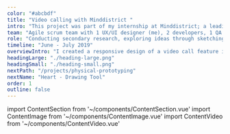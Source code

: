 ```yaml
---
color: "#abcbdf"
title: "Video calling with Minddistrict "
intro: "This project was part of my internship at Minddistrict; a leading European e-mental health provider (website and app) that provides cognitive behavioural therapy modules and diaries that can be tailored into personalised routes to recovery. People can go through modules individually, or guided by their healthcare professional(s) who can help tailor modules, track progress and provide feedback within the Minddistrict environment through chat or a (group)video call.  I created a responsive design for a new video call feature."
team: "Agile scrum team with 1 UX/UI designer (me), 2 developers, 1 QA and a product owner. "
role: "Conducting secondary research, exploring ideas through sketching, creating multiple interactive prototypes and iterative testing."
timeline: "June - July 2019"
overviewIntro: "I created a responsive design of a video call feature in Minddistrict.com to support discussion between therapists and their clients on progress."
headingLarge: "./heading-large.png"
headingSmall: "./heading-small.png"
nextPath: "/projects/physical-prototyping"
nextName: "Heart - Drawing Tool"
order: 1
outline: false
---
```


import ContentSection from '~/components/ContentSection.vue'
import ContentImage from '~/components/ContentImage.vue'
import ContentVideo from '~/components/ContentVideo.vue'

<content-video url="https://player.vimeo.com/video/440793980" size="wide" caption="THIS VIDEO SHOWS THE PROTOTYPE OF THE VIDEO CALL FEATURE"/>

<content-section>
  <template v-slot:title>
    The problem
  </template>
  <template v-slot:body>
    <p>The video call feature was not integrated in the platform. Users were required to download additional software on their device to support video calls. An incoming call in the Minddistrict environment, communicated with a page-wide bar at the top, pushed down the whole UI. When answering the call, users had to wait several minutes for the - not user friendly - video call software to start up. Additionally, this software would not support video calls anymore within months. The need to change led to the wish of Minddistrict to create their own video call feature while improving usability. </p>
  </template>
</content-section>

<content-section>
  <template v-slot:title>
    Challenge
  </template>
  <template v-slot:body>
    <p>Create a responsive design of an integrated, easy to use video call feature in the therapist and clients’ Minddistrict environment. It was chosen to design for web first, where currently the majority of video calls took place. The most prominent user need was to support continuation of video calls throughout the website as clients and therapists often navigated through modules and diaries to discuss progress.</p>
  </template>
</content-section>

<content-section>
  <template v-slot:title>
    Research & Requirements
  </template>
  <template v-slot:body>
    <div>
      <p>
      Video call features are ubiquitous and contain similar structures throughout different platforms. It is safe to say that users have a mental model of how video calling works. Therefore, I chose to conduct a competitive product survey to explore video call features of much-used platforms and perform a heuristic analysis according to Nielsens’ general principles. I translated the results into Minddistrict specific design requirements. Minddistricts’ video call feature should: 
      </p>
      <ul>
        <li>
          Contain the standard functions; options to answer / deny the call, (un)mute, turn camera on/off, advanced settings, and well explained error messages
        </li>
        <li>
          Communicate and support incoming calls, ongoing calls, ended calls wherever page the user has navigated to within Minddistricts’ website
        </li>
        <li>
          Prevent users from accidentally ending the video call while navigating through the website
        </li>
        <li>
          Include the already existing chat function to support sharing resources easily during the call
        </li>
        <li>
          Support group calls, taking users’ varying preference on the amount of stimuli presented into account
        </li>
      </ul>
      <p>
        After secondary research, I explored the user journey in different scenarios through creating a user flow. This helped me to get an overview of where and how the feature would be included and used, and which interactions would be needed. 
      </p>
    </div>
  </template>
</content-section>

<content-image size="wide" caption="USERFLOW OF DIFFERENT SCENARIO’S OF THE VIDEO CALL FEATURE">
  <g-image src="./1.jpg" />
</content-image>

<content-section>
  <template v-slot:title>
    First Iteration
  </template>
  <template v-slot:body>
    <p>
      I reviewed ideas through sketching and created quick wireframes and clickable prototypes to communicate and test these ideas with the team on a daily basis to gain quick feedback on software feasibility and usability. 
    </p>
    <p> 
      I first explored the idea of a picture-in-picture design, enabling a simple and flexible integration of the feature and continuation of the video call throughout different pages; ideal in mimicking a natural conversation. I added a ‘start video call’ button on top of the (group)chat or at contacts, so calls could be initiated.
    <p>
    </p>
      Incoming calls would be communicated by sound and I created a black pop-up tile in the right corner to clearly notify users of incoming calls without fully interrupting them so they could continue their task/and or ignore the call. The pop-up tile also wouldn’t push the UI of the page down.
    </p>
  </template>
</content-section>

<content-image size="wide" caption="FIRST IDEA OF PICTURE - IN - PICTURE DESIGN FLOW">
  <g-image src="./2-large.jpg" class="hidden md:block" />
</content-image>

<content-section>
  <template v-slot:title>
    Next Quick Explorative Iterations
  </template>
  <template v-slot:body>
    <p>
      However, the picture-in-picture design was technically not feasible as the Minddistrict platform was not a web app and connection would be lost if users went to another page. Also, the wish was to integrate the already existing chat function with the video call and the design was difficult to scale to group video calls. So, I went back to sketching, wireframing and testing and explored button positions and ways to integrate the chat.
    </p>
  </template>
</content-section>

<content-image size="wide" caption="EVOLUTION OF INTEGRATING THE VIDEO CALL IN THE EXISTING CHAT FEATURE">
  <g-image src="./3-large.jpg" class="hidden md:block" />
</content-image>

<content-section>
  <template v-slot:title>
    First Basic Design
  </template>
  <template v-slot:body>
    <p>
      The iterations resulted in a first basic design where the video call was fully embedded and prioritised in the chat function, while leaving just enough space for the chat on the right. The more the page is scaled to ‘phone’/less text-friendly format, the more emphasis is placed on the video call. The incoming call tile interaction of the first iteration was reused. However, if users where using the chat, taking the call resulted in an sudden and unexpected expansion of the chat UI. Therefore, I decided to view incoming calls, when users are on the chat page, already inside the chat UI to communciate users where the video call would take place. 
    </p>
  </template>
</content-section>

<content-image size="wide" caption="FLOW: WHEN ON THE CHAT PAGE INCOMING CALL VIEWED INSIDE THE CHAT INTERFACE">
  <g-image src="./4-large.jpg" class="hidden md:block" />
</content-image>

<content-section>
  <template v-slot:body>
    <p>
      To ensure continuation of the video call, I decided to give users the option, through a pop-up, to open the chat in a new window when they navigated to somewhere else. This also gave users the freedom to adjust the place and size of the video call window to their preferences. In the other window, I aimed to inform users of their ongoing call in the other window through an adjusted incoming call tile.
    </p>
  </template>
</content-section>

<content-image size="wide" caption="CONTINUE CALL IN OTHER WINDOW TO SUPPORT NAVIGATING THROUGH MINDDISTRICT">
  <g-image src="./5-large.jpg" class="hidden md:block" />
</content-image>

<content-section>
  <template v-slot:title>
    Avoiding Errors
  </template>
  <template v-slot:body>
    <p>
      Many errors in video calling resulted from the hang-up button being too close to others. In sketches, I aimed to avoid this by separating this button from others, but as other UI elements such as names, (multiple) error messages and multi-participant views would also be added, this would quickly result in a chaotic UI. I made the choice to group all buttons together at the bottom, leave enough space between them and order them based on frequency of use. To minimise cognitive load, buttons would disappear during inactivity. I created clear error messages to inform and instruct users who experienced slow internet connection, audio or video problems.
    </p>
  </template>
</content-section>

<content-image size="wide" caption="DISAPPEARING BUTTONS IF INACTIVE AND CLEAR ERROR MESSAGES">
  <g-image src="./6-large.jpg" class="hidden md:block" />
</content-image>

<content-section>
  <template v-slot:title>
    Group Calls
  </template>
  <template v-slot:body>
    <p>
      I experimented with different solutions to visualise multi-participant video calls. Prioritising the person who speaks was found most natural, along with small video images of others that gave an affordance of the presence of others. 
    </p>
  </template>
</content-section>

<content-image size="wide" caption="EXPLORATIONS OF DIFFERENT VIEWS OF GROUP VIDEO CALLS">
  <g-image src="./7-large.jpg" class="hidden md:block" />
</content-image>

<content-section>
  <template v-slot:body>
    <p>
      As space was limited and users should not be overloaded with too many moving images, I chose to show four people in total. To allow the user viewing everyone present and absent in the call, I decided to add an overlay with names and profile pictures which the user could access via using the button ‘+ 3’. Ideally, attendees would be viewed with their live video image in a gallery mode but in technical tests done by my team this led to very high use of power and internet.
    </p>
  </template>
</content-section>

<content-image size="wide" caption="FINAL PROTOTYPE GROUP CALLS">
  <g-image src="./8-large.jpg" class="hidden md:block" />
</content-image>

<content-section>
  <template v-slot:title>
    Outcomes And Learnings
  </template>
  <template v-slot:body>
    <ul>
      <li>
        An embedded video call feature scalable to phone, ipad and desktop, now also implemented and in use. 
      </li>
      <li>
        At the time I did not have much coding knowledge, and collaborating on this project with developers taught me the (im)possibilities, complexity and time spent on technically implementing certain design choices. This helped me to design more code-consciously in order to land the product more quickly.
      </li>
    </ul>
  </template>
</content-section>
